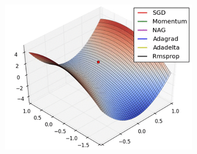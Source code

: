 ![Alt Text](https://github.com/hectic97/Trace/blob/master/Deep_Learning/Deep_Learning_Introduction/dataset/gradient_descent.gif)

